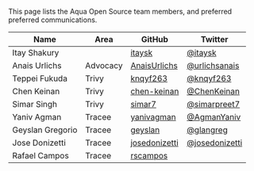 This page lists the Aqua Open Source team members, and preferred preferred communications.

Name | Area | GitHub | Twitter
---|---|---|---
Itay Shakury | | [itaysk](https://github.com/itaysk) | [@itaysk](https://twitter.com/itaysk)
Anais Urlichs | Advocacy | [AnaisUrlichs](https://github.com/AnaisUrlichs) | [@urlichsanais](https://twitter.com/urlichsanais)
Teppei Fukuda | Trivy | [knqyf263](https://github.com/knqyf263) | [@knqyf263](https://twitter.com/knqyf263)
Chen Keinan | Trivy | [chen-keinan](https://github.com/chen-keinan) | [@ChenKeinan](https://twitter.com/ChenKeinan) 
Simar Singh | Trivy | [simar7](https://github.com/simar7) | [@simarpreet7](https://twitter.com/simarpreet7)
Yaniv Agman | Tracee | [yanivagman](https://github.com/yanivagman) | [@AgmanYaniv](https://twitter.com/AgmanYaniv)
Geyslan Gregorio | Tracee | [geyslan](https://github.com/geyslan) | [@glangreg](https://twitter.com/glangreg)
Jose Donizetti | Tracee | [josedonizetti](https://github.com/josedonizetti) | [@josedonizetti](https://twitter.com/josedonizetti)
Rafael Campos | Tracee | [rscampos](https://github.com/rscampos) |
